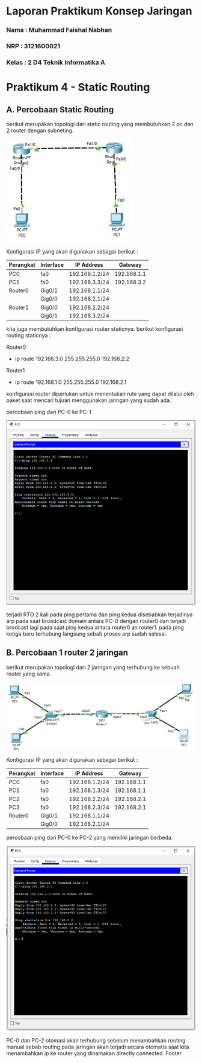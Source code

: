 # Laporan Praktikum Konsep Jaringan

### Nama : Muhammad Faishal Nabhan

### NRP : 3121600021

### Kelas : 2 D4 Teknik Informatika A

# Praktikum 4 - Static Routing

## A. Percobaan Static Routing

berikut merupakan topologi dari static routing yang membutuhkan 2 pc dan 2 router dengan subneting.

![topologi](assets/Tugas4/topologi%201.png)

Konfigurasi IP yang akan digunakan sebagai berikut :

| Perangkat | Interface | IP Address     | Gateway     |
| --------- | --------- | -------------- | ----------- |
| PC0       | fa0       | 192.168.1.2/24 | 192.168.1.1 |
| PC1       | fa0       | 192.168.3.3/24 | 192.168.3.2 |
| Router0   | Gig0/1    | 192.168.1.1/24 |             |
|           | Gig0/0    | 192.168.2.1/24 |             |
| Router1   | Gig0/0    | 192.168.2.2/24 |             |
|           | Gig0/1    | 192.168.3.2/24 |             |

kita juga membutuhkan konfigurasi router staticnya. berikut konfigurasi routing staticnya :

Router0

- ip route 192.168.3.0 255.255.255.0 192.168.2.2

Router1

- ip route 192.168.1.0 255.255.255.0 192.168.2.1

konfigurasi router diperlukan untuk menentukan rute yang dapat dilalui oleh paket saat mencari tujuan menggunakan jaringan yang sudah ada.

percobaan ping dari PC-0 ke PC-1

![ping](assets/Tugas4/ping%201.png)

terjadi RTO 2 kali pada ping pertama dan ping kedua disebabkan terjadinya arp pada saat broadcast domain antara PC-0 dengan router0 dan terjadi brodcast lagi pada saat ping kedua antara router0 an router1. pada ping ketiga baru terhubung langsung sebab proses arp sudah selesai.

## B. Percobaan 1 router 2 jaringan

berikut merupakan topologi dari 2 jaringan yang terhubung ke sebuah router yang sama.

![topologi](assets/Tugas4/topologi%202.png)

Konfigurasi IP yang akan digunakan sebagai berikut :

| Perangkat | Interface | IP Address     | Gateway     |
| --------- | --------- | -------------- | ----------- |
| PC0       | fa0       | 192.168.1.2/24 | 192.168.1.1 |
| PC1       | fa0       | 192.168.1.3/24 | 192.168.1.1 |
| PC2       | fa0       | 192.168.2.2/24 | 192.168.2.1 |
| PC3       | fa0       | 192.168.2.3/24 | 192.168.2.1 |
| Router0   | Gig0/1    | 192.168.1.1/24 |             |
|           | Gig0/0    | 192.168.2.1/24 |             |

percobaan ping dari PC-0 ke PC-2 yang memiliki jaringan berbeda.

![ping](assets/Tugas4/ping%202.png)

PC-0 dan PC-2 otomasi akan terhubung sebelum menambahkan routing manual sebab routing pada jaringan akan terjadi secara otomatis saat kita menambahkan ip ke router yang dinamakan directly connected.
Footer
